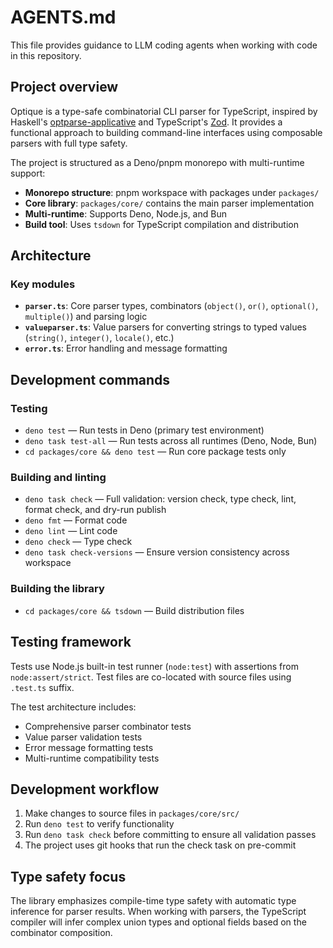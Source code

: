 AGENTS.md
=========

This file provides guidance to LLM coding agents when working with code in this repository.


Project overview
----------------

Optique is a type-safe combinatorial CLI parser for TypeScript, inspired by
Haskell's [optparse-applicative] and TypeScript's [Zod].  It provides a
functional approach to building command-line interfaces using composable
parsers with full type safety.

The project is structured as a Deno/pnpm monorepo with multi-runtime support:

 -  **Monorepo structure**: pnpm workspace with packages under `packages/`
 -  **Core library**: `packages/core/` contains the main parser implementation
 -  **Multi-runtime**: Supports Deno, Node.js, and Bun
 -  **Build tool**: Uses `tsdown` for TypeScript compilation and distribution

[optparse-applicative]: https://github.com/pcapriotti/optparse-applicative
[Zod]: https://zod.dev/


Architecture
------------

### Key modules

 -  **`parser.ts`**: Core parser types, combinators (`object()`, `or()`,
    `optional()`, `multiple()`) and parsing logic
 -  **`valueparser.ts`**: Value parsers for converting strings to typed values
    (`string()`, `integer()`, `locale()`, etc.)
 -  **`error.ts`**: Error handling and message formatting


Development commands
--------------------

### Testing

 -  `deno test` — Run tests in Deno (primary test environment)
 -  `deno task test-all` — Run tests across all runtimes (Deno, Node, Bun)
 -  `cd packages/core && deno test` — Run core package tests only

### Building and linting

 -  `deno task check` — Full validation: version check, type check, lint,
    format check, and dry-run publish
 -  `deno fmt` — Format code
 -  `deno lint` — Lint code
 -  `deno check` — Type check
 -  `deno task check-versions` — Ensure version consistency across workspace

### Building the library

 -  `cd packages/core && tsdown` — Build distribution files


Testing framework
-----------------

Tests use Node.js built-in test runner (`node:test`) with assertions from
`node:assert/strict`.  Test files are co-located with source files using
`.test.ts` suffix.

The test architecture includes:

 -  Comprehensive parser combinator tests
 -  Value parser validation tests
 -  Error message formatting tests
 -  Multi-runtime compatibility tests


Development workflow
--------------------

 1. Make changes to source files in `packages/core/src/`
 2. Run `deno test` to verify functionality
 3. Run `deno task check` before committing to ensure all validation passes
 4. The project uses git hooks that run the check task on pre-commit


Type safety focus
-----------------

The library emphasizes compile-time type safety with automatic type inference
for parser results.  When working with parsers, the TypeScript compiler will
infer complex union types and optional fields based on the combinator
composition.
